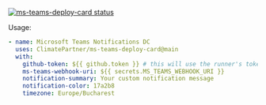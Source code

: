 <p>
  <a href="https://github.com/ClimatePartner/ms-teams-deploy-card/actions"><img alt="ms-teams-deploy-card status" src="https://github.com/gor918/ms-teams-deploy-card/workflows/Build%20&%20Test/badge.svg"></a>
</p>

Usage:
```yaml
- name: Microsoft Teams Notifications DC
  uses: ClimatePartner/ms-teams-deploy-card@main
  with:
    github-token: ${{ github.token }} # this will use the runner's token.
    ms-teams-webhook-uri: ${{ secrets.MS_TEAMS_WEBHOOK_URI }}
    notification-summary: Your custom notification message 
    notification-color: 17a2b8
    timezone: Europe/Bucharest
```